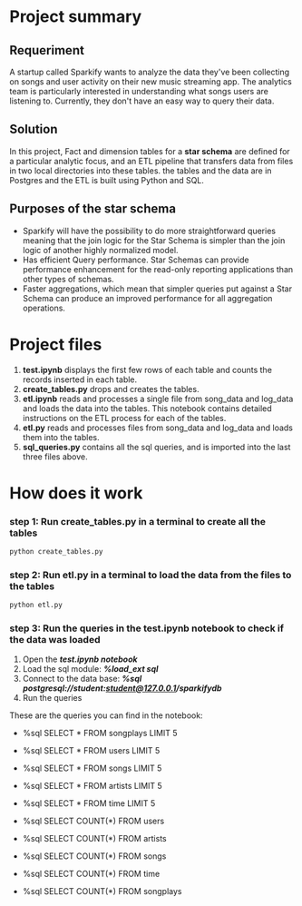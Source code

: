 # Project summary

## Requeriment
A startup called Sparkify wants to analyze the data they've been collecting on songs and user activity on their new music streaming
app. The analytics team is particularly interested in understanding what songs users are listening to. Currently, they don't have an
easy way to query their data.

## Solution
In this project, Fact and dimension tables for a **star schema** are defined for a particular analytic focus, and an ETL pipeline 
that transfers data from files in two local directories into these tables. the tables and the data are in Postgres and the ETL is
built using Python and SQL.

## Purposes of the star schema
* Sparkify will have the possibility to do more straightforward queries meaning that the join logic for the Star Schema is simpler
  than the join logic of another highly normalized model.
* Has efficient Query performance. Star Schemas can provide performance enhancement for the read-only reporting applications than
  other types of schemas.
* Faster aggregations, which mean that simpler queries put against a Star Schema can produce an improved performance for all
  aggregation operations.
  
  
# Project files

1. **test.ipynb** displays the first few rows of each table and counts the records inserted in each table.
2. **create_tables.py** drops and creates the tables.
3. **etl.ipynb** reads and processes a single file from song_data and log_data and loads the data into the tables.
   This notebook contains detailed instructions on the ETL process for each of the tables.
4. **etl.py** reads and processes files from song_data and log_data and loads them into the tables.
5. **sql_queries.py** contains all the sql queries, and is imported into the last three files above.


# How does it work

### step 1: Run create_tables.py in a terminal to create all the tables

```bash
python create_tables.py
```

### step 2: Run etl.py in a terminal to load the data from the files to the tables

```bash
python etl.py
```

### step 3: Run the queries in the test.ipynb notebook to check if the data was loaded

1. Open the ***test.ipynb notebook***  
2. Load the sql module: ***%load_ext sql***
3. Connect to the data base: ***%sql postgresql://student:student@127.0.0.1/sparkifydb***
4. Run the queries

These are the queries you can find in the notebook:

* %sql SELECT * FROM songplays LIMIT 5
* %sql SELECT * FROM users LIMIT 5
* %sql SELECT * FROM songs LIMIT 5
* %sql SELECT * FROM artists LIMIT 5
* %sql SELECT * FROM time LIMIT 5

* %sql SELECT COUNT(*) FROM users
* %sql SELECT COUNT(*) FROM artists
* %sql SELECT COUNT(*) FROM songs
* %sql SELECT COUNT(*) FROM time
* %sql SELECT COUNT(*) FROM songplays



